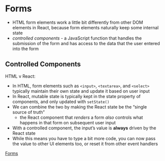 # Forms

- HTML form elements work a little bit differently from other DOM elements in React, because form elements naturally keep some internal state
- *controlled components* - a JavaScript function that handles the submission of the form and has access to the data that the user entered into the form

## Controlled Components

HTML v React:

- In HTML, form elements such as `<input>`, `<textarea>`, and `<select>` typically maintain their own state and update it based on user input
- In React, mutable state is typically kept in the state property of components, and only updated with `setState()`
- We can combine the two by making the React state be the “single source of truth”
  - the React component that *renders* a form *also* controls what happens in that form on subsequent user input
- With a controlled component, the input’s value is **always** driven by the React state
- While this means you have to type a bit more code, you can now pass the value to other UI elements too, or reset it from other event handlers

[Forms](https://reactjs.org/docs/forms.html)